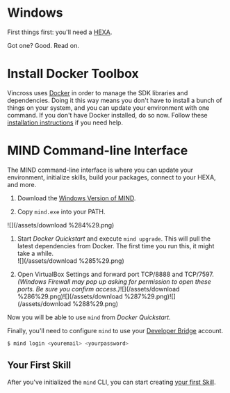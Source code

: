 # Windows

First things first: you'll need a [HEXA](https://www.vincross.com/hexa).

Got one? Good. Read on.

# Install Docker Toolbox

Vincross uses [Docker](https://www.docker.com/) in order to manage the SDK libraries and dependencies. Doing it this way means you don't have to install a bunch of things on your system, and you can update your environment with one command. If you don't have Docker installed, do so now. Follow these [installation instructions](https://docs.docker.com/toolbox/toolbox_install_windows/) if you need help.

# MIND Command-line Interface

The MIND command-line interface is where you can update your environment, initialize skills, build your packages, connect to your HEXA, and more.

1. Download the [Windows Version of MIND](https://cdn-static.vincross.com/downloads/mind/latest/windows-x86_64/mind.exe).

2. Copy `mind.exe` into your PATH.

![](/assets/download %284%29.png)

1. Start _Docker Quickstart_ and execute `mind upgrade`. This will pull the latest dependencies from Docker. The first time you run this, it might take a while.  
   ![](/assets/download %285%29.png)

2. Open VirtualBox Settings and forward port TCP/8888 and TCP/7597. _\(Windows Firewall may pop up asking for permission to open these ports. Be sure you confirm access.\)_![](/assets/download %286%29.png)![](/assets/download %287%29.png)![](/assets/download %288%29.png)

Now you will be able to use `mind` from _Docker Quickstart._

Finally, you'll need to configure `mind` to use your [Developer Bridge](https://developer.vincross.com/bridge) account.

```bash
$ mind login <youremail> <yourpassword>
```

## Your First Skill

After you've initialized the `mind` CLI, you can start creating [your first Skill](/Development/yourfirstskill.md).

